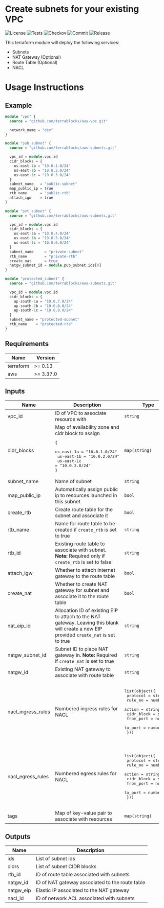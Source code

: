 # Create subnets for your existing VPC

![License](https://img.shields.io/github/license/terrablocks/aws-subnets?style=for-the-badge) ![Tests](https://img.shields.io/github/actions/workflow/status/terrablocks/aws-subnets/tests.yml?branch=main&label=Test&style=for-the-badge) ![Checkov](https://img.shields.io/github/actions/workflow/status/terrablocks/aws-subnets/checkov.yml?branch=main&label=Checkov&style=for-the-badge) ![Commit](https://img.shields.io/github/last-commit/terrablocks/aws-subnets?style=for-the-badge) ![Release](https://img.shields.io/github/v/release/terrablocks/aws-subnets?style=for-the-badge)

This terraform module will deploy the following services:
- Subnets
- NAT Gateway (Optional)
- Route Table (Optional)
- NACL

# Usage Instructions
## Example
```terraform
module "vpc" {
  source = "github.com/terrablocks/aws-vpc.git"

  network_name = "dev"
}

module "pub_subnet" {
  source = "github.com/terrablocks/aws-subnets.git"

  vpc_id = module.vpc.id
  cidr_blocks = {
    us-east-1a = "10.0.1.0/24"
    us-east-1b = "10.0.2.0/24"
    us-east-1c = "10.0.3.0/24"
  }
  subnet_name   = "public-subnet"
  map_public_ip = true
  rtb_name      = "public-rtb"
  attach_igw    = true
}

module "pvt_subnet" {
  source = "github.com/terrablocks/aws-subnets.git"

  vpc_id = module.vpc.id
  cidr_blocks = {
    us-east-1a = "10.0.4.0/24"
    us-east-1b = "10.0.5.0/24"
    us-east-1c = "10.0.6.0/24"
  }
  subnet_name     = "private-subnet"
  rtb_name        = "private-rtb"
  create_nat      = true
  natgw_subnet_id = module.pub_subnet.ids[0]
}

module "protected_subnet" {
  source = "github.com/terrablocks/aws-subnets.git"

  vpc_id = module.vpc.id
  cidr_blocks = {
    ap-south-1a = "10.0.7.0/24"
    ap-south-1b = "10.0.8.0/24"
    ap-south-1c = "10.0.9.0/24"
  }
  subnet_name = "protected-subnet"
  rtb_name    = "protected-rtb"
}
```

## Requirements

| Name | Version |
|------|---------|
| terraform | >= 0.13 |
| aws | >= 3.37.0 |

## Inputs

| Name | Description | Type | Default | Required |
|------|-------------|------|---------|:--------:|
| vpc_id | ID of VPC to associate resource with | `string` | n/a | yes |
| cidr_blocks | Map of availability zone and cidr block to assign<pre>{<br>  us-east-1a = "10.0.1.0/24"<br>  us-east-1b = "10.0.2.0/24"<br>  us-east-1c = "10.0.3.0/24"<br>}</pre> | `map(string)` | `{}` | no |
| subnet_name | Name of subnet | `string` | `""` | no |
| map_public_ip | Automatically assign public ip to resources launched in this subnet | `bool` | `false` | no |
| create_rtb | Create route table for the subnet and associate it | `bool` | `true` | no |
| rtb_name | Name for route table to be created if `create_rtb` is set to true | `string` | `null` | no |
| rtb_id | Existing route table to associate with subnet. **Note:** Required only if `create_rtb` is set to false | `string` | `""` | no |
| attach_igw | Whether to attach internet gateway to the route table | `bool` | `false` | no |
| create_nat | Whether to create NAT gateway for subnet and associate it to the route table | `bool` | `false` | no |
| nat_eip_id | Allocation ID of existing EIP to attach to the NAT gateway. Leaving this blank will create a new EIP provided `create_nat` is set to true | `string` | `""` | no |
| natgw_subnet_id | Subnet ID to place NAT gateway in. **Note:** Required if `create_nat` is set to true | `string` | `""` | no |
| natgw_id | Existing NAT gateway to associate with route table | `string` | `null` | no |
| nacl_ingress_rules | Numbered ingress rules for NACL | <pre>list(object({<br>    protocol   = string<br>    rule_no    = number<br>    action     = string<br>    cidr_block = string<br>    from_port  = number<br>    to_port    = number<br>  }))</pre> | <pre>[<br>  {<br>    "action": "allow",<br>    "cidr_block": "0.0.0.0/0",<br>    "from_port": 0,<br>    "protocol": "-1",<br>    "rule_no": 100,<br>    "to_port": 0<br>  }<br>]</pre> | no |
| nacl_egress_rules | Numbered egress rules for NACL | <pre>list(object({<br>    protocol   = string<br>    rule_no    = number<br>    action     = string<br>    cidr_block = string<br>    from_port  = number<br>    to_port    = number<br>  }))</pre> | <pre>[<br>  {<br>    "action": "allow",<br>    "cidr_block": "0.0.0.0/0",<br>    "from_port": 0,<br>    "protocol": "-1",<br>    "rule_no": 100,<br>    "to_port": 0<br>  }<br>]</pre> | no |
| tags | Map of key-value pair to associate with resources | `map(string)` | `{}` | no |

## Outputs

| Name | Description |
|------|-------------|
| ids | List of subnet ids |
| cidrs | List of subnet CIDR blocks |
| rtb_id | ID of route table associated with subnets |
| natgw_id | ID of NAT gateway associated to the route table |
| natgw_eip | Elastic IP associated to the NAT gateway |
| nacl_id | ID of network ACL associated with subnets |
